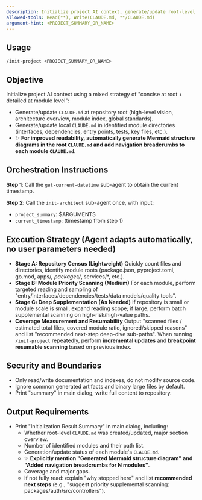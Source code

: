 ```yaml
---
description: Initialize project AI context, generate/update root-level and module-level CLAUDE.md indexes
allowed-tools: Read(**), Write(CLAUDE.md, **/CLAUDE.md)
argument-hint: <PROJECT_SUMMARY_OR_NAME>
---
```


## Usage

`/init-project <PROJECT_SUMMARY_OR_NAME>`

## Objective

Initialize project AI context using a mixed strategy of "concise at root + detailed at module level":

- Generate/update `CLAUDE.md` at repository root (high-level vision, architecture overview, module index, global standards).
- Generate/update local `CLAUDE.md` in identified module directories (interfaces, dependencies, entry points, tests, key files, etc.).
- ✨ **For improved readability, automatically generate Mermaid structure diagrams in the root `CLAUDE.md` and add navigation breadcrumbs to each module `CLAUDE.md`**.

## Orchestration Instructions

**Step 1**: Call the `get-current-datetime` sub-agent to obtain the current timestamp.

**Step 2**: Call the `init-architect` sub-agent once, with input:

- `project_summary`: $ARGUMENTS
- `current_timestamp`: (timestamp from step 1)

## Execution Strategy (Agent adapts automatically, no user parameters needed)

- **Stage A: Repository Census (Lightweight)**
  Quickly count files and directories, identify module roots (package.json, pyproject.toml, go.mod, apps/_, packages/_, services/\*, etc.).
- **Stage B: Module Priority Scanning (Medium)**
  For each module, perform targeted reading and sampling of "entry/interfaces/dependencies/tests/data models/quality tools".
- **Stage C: Deep Supplementation (As Needed)**
  If repository is small or module scale is small, expand reading scope; if large, perform batch supplemental scanning on high-risk/high-value paths.
- **Coverage Measurement and Resumability**
  Output "scanned files / estimated total files, covered module ratio, ignored/skipped reasons" and list "recommended next-step deep-dive sub-paths". When running `/init-project` repeatedly, perform **incremental updates** and **breakpoint resumable scanning** based on previous index.

## Security and Boundaries

- Only read/write documentation and indexes, do not modify source code.
- Ignore common generated artifacts and binary large files by default.
- Print "summary" in main dialog, write full content to repository.

## Output Requirements

- Print "Initialization Result Summary" in main dialog, including:
  - Whether root-level `CLAUDE.md` was created/updated, major section overview.
  - Number of identified modules and their path list.
  - Generation/update status of each module's `CLAUDE.md`.
  - ✨ **Explicitly mention "Generated Mermaid structure diagram" and "Added navigation breadcrumbs for N modules"**.
  - Coverage and major gaps.
  - If not fully read: explain "why stopped here" and list **recommended next steps** (e.g., "suggest priority supplemental scanning: packages/auth/src/controllers").
